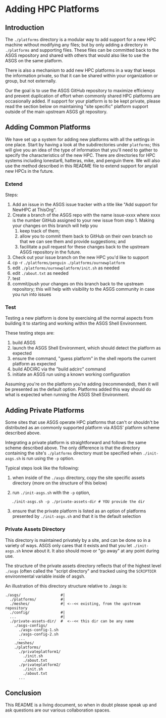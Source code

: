 # Adding HPC Platforms

## Introduction

The `./platforms` directory is a modular way to add support for
a new HPC machine without modifying any files; but by only adding a directory
in `./platforms` and supporting files. These files can be committed
back to the ASGS repository and shared with others that would also
like to use the ASGS on the same platform.

There is also a mechanism to add new HPC platforms in a way that
keeps the information private, so that it can be shared within
your organization or group, but not externally.

Our the goal is to use the ASGS GitHub repository to maximize
efficiency and prevent duplication of effort when commonly shared
HPC platforms are occasionally added. If support for your
platform is to be kept private, please
read the section below on maintaining "site specific" platform support
outside of the main upstream ASGS git repository.

## Adding Common Platforms

We have set up a system for adding new platforms with all the settings in one place. Start by having a look at the subdirectories under `platforms`; this will give you an idea of the type of information that you'll need to gather to specify the characteristics of the new HPC. There are directories for HPC systems including lonestar6, hatteras, mike, and penguin there. We will also use the method described in this README file to extend support for any/all new HPCs in the future.

### Extend

Steps:

1. Add an issue in the ASGS issue tracker with a title like "Add support for NewHPC at ThisOrg".
2. Create a branch of the ASGS repo with the name issue-xxxx where xxxx is the number GitHub assigned to your new issue from step 1. Making your changes on this branch will help you
   1. keep track of them;
   2. allow you to commit them back to GitHub on their own branch so that we can see them and provide suggestions; and
   3. facilitate a pull request for these changes back to the upstream ASGS repository in the future.
3. Check out your issue branch on the new HPC you'd like to support
4. cp -r `./platforms/penguin` `./platforms/ournewplatform`
5. edit `./platforms/ournewplatform/init.sh` as needed
6. edit `./about.txt` as needed
7. test
8. commit/push your changes on this branch back to the upstream repository; this will help with visibility to the ASGS community in case you run into issues

### Test

Testing a new platform is done by exercising all the normal aspects
from building it to starting and working within the ASGS Shell
Environment.

These testing steps are:
1. build ASGS
2. launch the ASGS Shell Environment, which should detect the platform as expected
3. ensure the command, "guess platform" in the shell reports the current platform as expected
4. build ADCIRC via the "build adcirc" command
5. initiate an ASGS run using a known working configuration

Assuming you're on the platform you're adding (recommended), then it
will be presented as the default option. Platforms added this way
should do what is expected when running the ASGS Shell Environment.

## Adding Private Platforms

Some sites that use ASGS operate HPC platforms that can't or shouldn't be
distributed as an commonly supported platform via ASGS' platform
scheme described above.

Integrating a private platform is straightforward
and follows the same scheme described above. The only difference
is that the directory containing the site's `./platforms` directory
must be specified when `./init-asgs.sh` is run using the `-p` option.

Typical steps look like the following:

1. when inside of the `./asgs` directory, copy the site specific
   assets directory (more on the structure of this below)

2. run `./init-asgs.sh` with the `-p` option,
```
   ./init-asgs.sh -p ./private-assets-dir # YOU provide the dir
```
3. ensure that the private platform is listed as an option of
   platforms presented by `./init-asgs.sh` and that it is the default
   selection

### Private Assets Directory

This directory is maintained privately by a site, and can be done
so in a variety of ways. ASGS only cares that it exists and that
you let `./init-asgs.sh` know about it. It also should move or "go
away" at any point during use.

The structure of the private assets directory reflects that
of the highest level `./asgs` (often called the "script directory"
and tracked using the `SCRIPTDIR` environmental variable inside of
asgsh.

An illustration of this directory structure relative to ./asgs is:
```
./asgs/                  #|
  ./platforms/           #|
  ./meshes/              #| <--<< existing, from the upstream repository
  ./config/              #|
  ...                    #|
  ./private-assets-dir/  #  <--<< this dir can be any name
    ./asgs-configs/
      ./asgs-config-1.sh
      ./asgs-config-2.sh
      ...
    ./meshes/
    ./platforms/
      ./privateplatform1/
        ./init.sh
        ./about.txt
      ./privateplatform2/
        ./init.sh
        ./about.txt
      ...
```

## Conclusion

This README is a living document,
so when in doubt please speak up and ask questions are our various
collaboration spaces.
